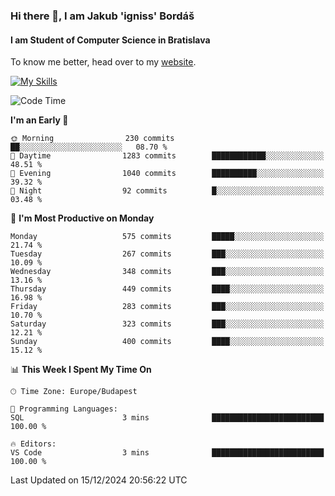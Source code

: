 ### Hi there 👋, I am Jakub 'igniss' Bordáš

#### I am Student of Computer Science in Bratislava
To know me better, head over to my [website](https://bordas.sk).

[![My Skills](https://skillicons.dev/icons?i=js,html,css,figma,svelte,java,kotlin,python,postgresql,typescript,nest,nodejs)](https://bordas.sk)


<!--START_SECTION:waka-->
![Code Time](http://img.shields.io/badge/Code%20Time-1%2C612%20hrs%208%20mins-blue)

**I'm an Early 🐤** 

```text
🌞 Morning                230 commits         ██░░░░░░░░░░░░░░░░░░░░░░░   08.70 % 
🌆 Daytime                1283 commits        ████████████░░░░░░░░░░░░░   48.51 % 
🌃 Evening                1040 commits        ██████████░░░░░░░░░░░░░░░   39.32 % 
🌙 Night                  92 commits          █░░░░░░░░░░░░░░░░░░░░░░░░   03.48 % 
```
📅 **I'm Most Productive on Monday** 

```text
Monday                   575 commits         █████░░░░░░░░░░░░░░░░░░░░   21.74 % 
Tuesday                  267 commits         ███░░░░░░░░░░░░░░░░░░░░░░   10.09 % 
Wednesday                348 commits         ███░░░░░░░░░░░░░░░░░░░░░░   13.16 % 
Thursday                 449 commits         ████░░░░░░░░░░░░░░░░░░░░░   16.98 % 
Friday                   283 commits         ███░░░░░░░░░░░░░░░░░░░░░░   10.70 % 
Saturday                 323 commits         ███░░░░░░░░░░░░░░░░░░░░░░   12.21 % 
Sunday                   400 commits         ████░░░░░░░░░░░░░░░░░░░░░   15.12 % 
```


📊 **This Week I Spent My Time On** 

```text
🕑︎ Time Zone: Europe/Budapest

💬 Programming Languages: 
SQL                      3 mins              █████████████████████████   100.00 % 

🔥 Editors: 
VS Code                  3 mins              █████████████████████████   100.00 % 
```


 Last Updated on 15/12/2024 20:56:22 UTC
<!--END_SECTION:waka-->
